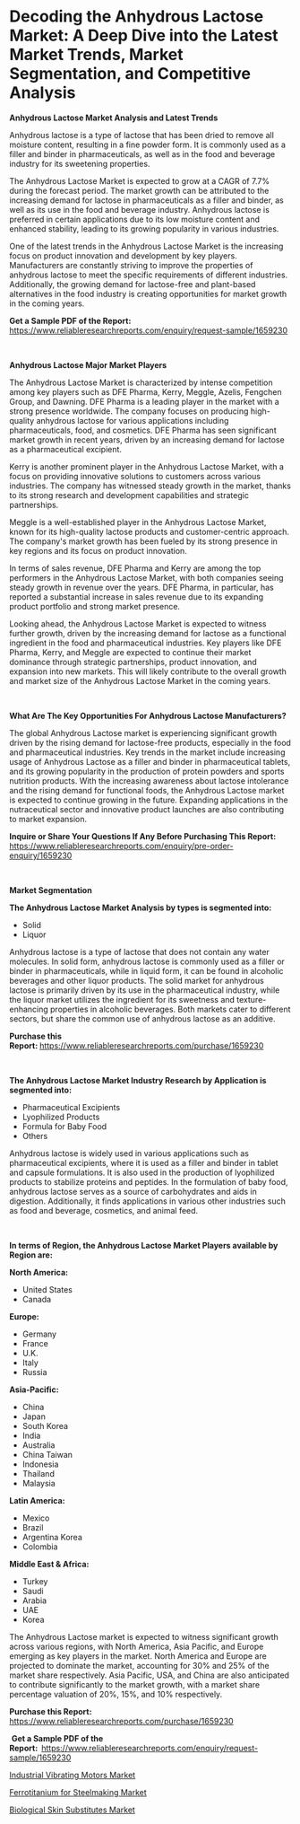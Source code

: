 <p><h1>Decoding the Anhydrous Lactose Market: A Deep Dive into the Latest Market Trends, Market Segmentation, and Competitive Analysis</h1></p><p><strong>Anhydrous Lactose Market Analysis and Latest Trends</strong></p>
<p><p>Anhydrous lactose is a type of lactose that has been dried to remove all moisture content, resulting in a fine powder form. It is commonly used as a filler and binder in pharmaceuticals, as well as in the food and beverage industry for its sweetening properties.</p><p>The Anhydrous Lactose Market is expected to grow at a CAGR of 7.7% during the forecast period. The market growth can be attributed to the increasing demand for lactose in pharmaceuticals as a filler and binder, as well as its use in the food and beverage industry. Anhydrous lactose is preferred in certain applications due to its low moisture content and enhanced stability, leading to its growing popularity in various industries.</p><p>One of the latest trends in the Anhydrous Lactose Market is the increasing focus on product innovation and development by key players. Manufacturers are constantly striving to improve the properties of anhydrous lactose to meet the specific requirements of different industries. Additionally, the growing demand for lactose-free and plant-based alternatives in the food industry is creating opportunities for market growth in the coming years.</p></p>
<p><strong>Get a Sample PDF of the Report:&nbsp;</strong> <a href="https://www.reliableresearchreports.com/enquiry/request-sample/1659230">https://www.reliableresearchreports.com/enquiry/request-sample/1659230</a></p>
<p>&nbsp;</p>
<p><strong>Anhydrous Lactose Major Market Players</strong></p>
<p><p>The Anhydrous Lactose Market is characterized by intense competition among key players such as DFE Pharma, Kerry, Meggle, Azelis, Fengchen Group, and Dawning. DFE Pharma is a leading player in the market with a strong presence worldwide. The company focuses on producing high-quality anhydrous lactose for various applications including pharmaceuticals, food, and cosmetics. DFE Pharma has seen significant market growth in recent years, driven by an increasing demand for lactose as a pharmaceutical excipient.</p><p>Kerry is another prominent player in the Anhydrous Lactose Market, with a focus on providing innovative solutions to customers across various industries. The company has witnessed steady growth in the market, thanks to its strong research and development capabilities and strategic partnerships.</p><p>Meggle is a well-established player in the Anhydrous Lactose Market, known for its high-quality lactose products and customer-centric approach. The company's market growth has been fueled by its strong presence in key regions and its focus on product innovation.</p><p>In terms of sales revenue, DFE Pharma and Kerry are among the top performers in the Anhydrous Lactose Market, with both companies seeing steady growth in revenue over the years. DFE Pharma, in particular, has reported a substantial increase in sales revenue due to its expanding product portfolio and strong market presence.</p><p>Looking ahead, the Anhydrous Lactose Market is expected to witness further growth, driven by the increasing demand for lactose as a functional ingredient in the food and pharmaceutical industries. Key players like DFE Pharma, Kerry, and Meggle are expected to continue their market dominance through strategic partnerships, product innovation, and expansion into new markets. This will likely contribute to the overall growth and market size of the Anhydrous Lactose Market in the coming years.</p></p>
<p>&nbsp;</p>
<p><strong>What Are The Key Opportunities For Anhydrous Lactose Manufacturers?</strong></p>
<p><p>The global Anhydrous Lactose market is experiencing significant growth driven by the rising demand for lactose-free products, especially in the food and pharmaceutical industries. Key trends in the market include increasing usage of Anhydrous Lactose as a filler and binder in pharmaceutical tablets, and its growing popularity in the production of protein powders and sports nutrition products. With the increasing awareness about lactose intolerance and the rising demand for functional foods, the Anhydrous Lactose market is expected to continue growing in the future. Expanding applications in the nutraceutical sector and innovative product launches are also contributing to market expansion.</p></p>
<p><strong>Inquire or Share Your Questions If Any Before Purchasing This Report:</strong> <a href="https://www.reliableresearchreports.com/enquiry/pre-order-enquiry/1659230">https://www.reliableresearchreports.com/enquiry/pre-order-enquiry/1659230</a></p>
<p>&nbsp;</p>
<p><strong>Market Segmentation</strong></p>
<p><strong>The Anhydrous Lactose Market Analysis by types is segmented into:</strong></p>
<p><ul><li>Solid</li><li>Liquor</li></ul></p>
<p><p>Anhydrous lactose is a type of lactose that does not contain any water molecules. In solid form, anhydrous lactose is commonly used as a filler or binder in pharmaceuticals, while in liquid form, it can be found in alcoholic beverages and other liquor products. The solid market for anhydrous lactose is primarily driven by its use in the pharmaceutical industry, while the liquor market utilizes the ingredient for its sweetness and texture-enhancing properties in alcoholic beverages. Both markets cater to different sectors, but share the common use of anhydrous lactose as an additive.</p></p>
<p><strong>Purchase this Report:&nbsp;</strong><a href="https://www.reliableresearchreports.com/purchase/1659230">https://www.reliableresearchreports.com/purchase/1659230</a></p>
<p>&nbsp;</p>
<p><strong>The Anhydrous Lactose Market Industry Research by Application is segmented into:</strong></p>
<p><ul><li>Pharmaceutical Excipients</li><li>Lyophilized Products</li><li>Formula for Baby Food</li><li>Others</li></ul></p>
<p><p>Anhydrous lactose is widely used in various applications such as pharmaceutical excipients, where it is used as a filler and binder in tablet and capsule formulations. It is also used in the production of lyophilized products to stabilize proteins and peptides. In the formulation of baby food, anhydrous lactose serves as a source of carbohydrates and aids in digestion. Additionally, it finds applications in various other industries such as food and beverage, cosmetics, and animal feed.</p></p>
<p>&nbsp;</p>
<p><strong>In terms of Region, the Anhydrous Lactose Market Players available by Region are:</strong></p>
<p>
    <p> <strong> North America: </strong>
        <ul>
            <li>United States</li>
            <li>Canada</li>
        </ul>
        </p> 
    <p> <strong> Europe: </strong>
        <ul>
            <li>Germany</li>
            <li>France</li>
            <li>U.K.</li>
            <li>Italy</li>
            <li>Russia</li>
        </ul>
        </p> 
    <p> <strong> Asia-Pacific: </strong>
        <ul>
            <li>China</li>
            <li>Japan</li>
            <li>South Korea</li>
            <li>India</li>
            <li>Australia</li>
            <li>China Taiwan</li>
            <li>Indonesia</li>
            <li>Thailand</li>
            <li>Malaysia</li>
        </ul>
        </p> 
    <p> <strong> Latin America: </strong>
        <ul>
            <li>Mexico</li>
            <li>Brazil</li>
            <li>Argentina Korea</li>
            <li>Colombia</li>
        </ul>
        </p> 
    <p> <strong> Middle East & Africa: </strong>
        <ul>
            <li>Turkey</li>
            <li>Saudi</li>
            <li>Arabia</li>
            <li>UAE</li>
            <li>Korea</li>
        </ul>
    </p>
    </p>
<p><p>The Anhydrous Lactose market is expected to witness significant growth across various regions, with North America, Asia Pacific, and Europe emerging as key players in the market. North America and Europe are projected to dominate the market, accounting for 30% and 25% of the market share respectively. Asia Pacific, USA, and China are also anticipated to contribute significantly to the market growth, with a market share percentage valuation of 20%, 15%, and 10% respectively.</p></p>
<p><strong>Purchase this Report: </strong><a href="https://www.reliableresearchreports.com/purchase/1659230">https://www.reliableresearchreports.com/purchase/1659230</a></p>
<p>&nbsp;<strong>Get a Sample PDF of the Report:&nbsp;&nbsp;</strong><a href="https://www.reliableresearchreports.com/enquiry/request-sample/1659230">https://www.reliableresearchreports.com/enquiry/request-sample/1659230</a></p>
<p><strong></strong></p>
<p><p><a href="https://view.publitas.com/reportprime-1/industrial-vibrating-motors-market-research-report-unlocks-analysis-on-the-market-financial-status-market-size-and-market-revenue-upto-2030/">Industrial Vibrating Motors Market</a></p><p><a href="https://view.publitas.com/reportprime-1/ferrotitanium-for-steelmaking-market-size-growth-and-forecast-from-2023-2030/">Ferrotitanium for Steelmaking Market</a></p><p><a href="https://view.publitas.com/reportprime-1/biological-skin-substitutes-market-size-market-trends-and-growth-outlook-forecasted-for-period-from-2023-to-2030/">Biological Skin Substitutes Market</a></p></p>